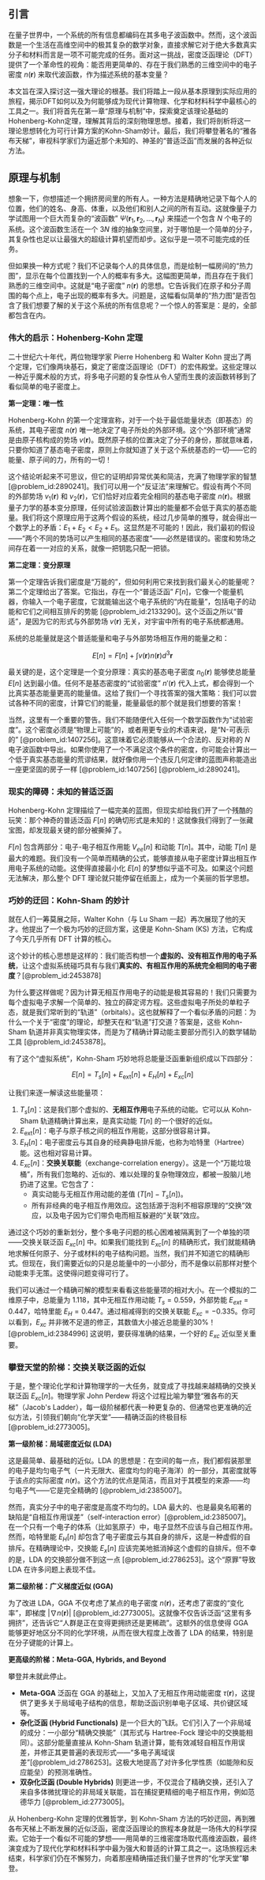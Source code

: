 ## 引言
在量子世界中，一个系统的所有信息都编码在其多电子波函数中。然而，这个波函数是一个生活在高维空间中的极其复杂的数学对象，直接求解它对于绝大多数真实分子和材料而言是一项不可能完成的任务。面对这一挑战，密度泛函理论（DFT）提供了一个革命性的视角：能否用更简单的、存在于我们熟悉的三维空间中的电子密度 $n(\mathbf{r})$ 来取代波函数，作为描述系统的基本变量？

本文旨在深入探讨这一强大理论的根基。我们将踏上一段从基本原理到实际应用的旅程，揭示DFT如何以及为何能够成为现代计算物理、化学和材料科学中最核心的工具之一。我们将首先在第一章“原理与机制”中，探索奠定该理论基础的Hohenberg-Kohn定理，理解其背后的深刻物理思想。接着，我们将剖析将这一理论思想转化为可行计算方案的Kohn-Sham妙计。最后，我们将攀登著名的“雅各布天梯”，审视科学家们为逼近那个未知的、神圣的“普适泛函”而发展的各种近似方法。

## 原理与机制

想象一下，你想描述一个拥挤房间里的所有人。一种方法是精确地记录下每个人的位置，他们的姓名、身高、体重，以及他们和别人之间的所有互动。这就像量子力学试图用一个巨大而复杂的“波函数” $\Psi(\mathbf{r}_1, \mathbf{r}_2, \ldots, \mathbf{r}_N)$ 来描述一个包含 $N$ 个电子的系统。这个波函数生活在一个 $3N$ 维的抽象空间里，对于哪怕是一个简单的分子，其复杂性也足以让最强大的超级计算机望而却步。这似乎是一项不可能完成的任务。

但如果换一种方式呢？我们不记录每个人的具体信息，而是绘制一幅房间的“热力图”，显示在每个位置找到一个人的概率有多大。这幅图更简单，而且存在于我们熟悉的三维空间中。这就是“电子密度” $n(\mathbf{r})$ 的思想。它告诉我们在原子和分子周围的每个点上，电子出现的概率有多大。问题是，这幅看似简单的“热力图”是否包含了我们想要了解的关于这个系统的所有信息呢？一个惊人的答案是：是的，全部都包含在内。

### 伟大的启示：Hohenberg-Kohn 定理

二十世纪六十年代，两位物理学家 Pierre Hohenberg 和 Walter Kohn 提出了两个定理，它们像两块基石，奠定了密度泛函理论（DFT）的宏伟殿堂。这些定理以一种近乎魔术般的方式，将多电子问题的复杂性从令人望而生畏的波函数转移到了看似简单的电子密度上。

**第一定理：唯一性**

Hohenberg-Kohn 的第一个定理宣称，对于一个处于最低能量状态（即基态）的系统，其电子密度 $n(\mathbf{r})$ 唯一地决定了电子所处的外部环境。这个“外部环境”通常是由原子核构成的势场 $v(\mathbf{r})$。既然原子核的位置决定了分子的身份，那就意味着，只要你知道了基态电子密度，原则上你就知道了关于这个系统基态的一切——它的能量、原子间的力，所有的一切！

这个结论听起来不可思议，但它的证明却异常优美和简洁，充满了物理学家的智慧 [@problem_id:2890241]。我们可以用一个“反证法”来理解它。假设有两个不同的外部势场 $v_1(\mathbf{r})$ 和 $v_2(\mathbf{r})$，它们恰好对应着完全相同的基态电子密度 $n(\mathbf{r})$。根据量子力学的基本变分原理，任何试验波函数计算出的能量都不会低于真实的基态能量。我们将这个原理应用于这两个假设的系统，经过几步简单的推导，就会得出一个数学上的矛盾：$E_1 + E_2 < E_2 + E_1$。这显然是不可能的！因此，我们最初的假设——“两个不同的势场可以产生相同的基态密度”——必然是错误的。密度和势场之间存在着一一对应的关系，就像一把钥匙只配一把锁。

**第二定理：变分原理**

第一个定理告诉我们密度是“万能的”，但如何利用它来找到我们最关心的能量呢？第二个定理给出了答案。它指出，存在一个“普适泛函” $F[n]$，它像一个能量机器，你输入一个电子密度，它就能输出这个电子系统的“内在能量”，包括电子的动能和它们之间相互排斥的势能 [@problem_id:2133290]。这个泛函之所以“普适”，是因为它的形式与外部势场 $v(\mathbf{r})$ 无关，对宇宙中所有的电子系统都通用。

系统的总能量就是这个普适能量和电子与外部势场相互作用的能量之和：

$$E[n] = F[n] + \int v(\mathbf{r}) n(\mathbf{r}) d^3\mathbf{r}$$

最关键的是，这个定理是一个变分原理：真实的基态电子密度 $n_0(\mathbf{r})$ 能够使总能量 $E[n]$ 达到最小值。任何不是基态密度的“试验密度” $n'(\mathbf{r})$ 代入上式，都会得到一个比真实基态能量更高的能量值。这给了我们一个寻找答案的强大策略：我们可以尝试各种不同的密度，计算它们的能量，能量最低的那个就是我们想要的答案！

当然，这里有一个重要的警告。我们不能随便代入任何一个数学函数作为“试验密度”。这个密度必须是“物理上可能”的，或者用更专业的术语来说，是“N-可表示的” [@problem_id:1407256]。这意味着它必须能够从一个合法的、反对称的 $N$ 电子波函数中导出。如果你使用了一个不满足这个条件的密度，你可能会计算出一个低于真实基态能量的荒谬结果，就好像你用一个违反几何定律的蓝图声称能造出一座更坚固的房子一样 [@problem_id:1407256] [@problem_id:2890241]。

### 现实的障碍：未知的普适泛函

Hohenberg-Kohn 定理描绘了一幅完美的蓝图，但现实却给我们开了一个残酷的玩笑：那个神奇的普适泛函 $F[n]$ 的确切形式是未知的！这就像我们得到了一张藏宝图，却发现最关键的部分被撕掉了。

$F[n]$ 包含两部分：电子-电子相互作用能 $V_{ee}[n]$ 和动能 $T[n]$。其中，动能 $T[n]$ 是最大的难题。我们没有一个简单而精确的公式，能够直接从电子密度计算出相互作用电子系统的动能。这使得直接最小化 $E[n]$ 的梦想似乎遥不可及。如果这个问题无法解决，那么整个 DFT 理论就只能停留在纸面上，成为一个美丽的哲学思想。

### 巧妙的迂回：Kohn-Sham 的妙计

就在人们一筹莫展之际，Walter Kohn（与 Lu Sham 一起）再次展现了他的天才。他提出了一个极为巧妙的迂回方案，这便是 Kohn-Sham (KS) 方法，它构成了今天几乎所有 DFT 计算的核心。

这个妙计的核心思想是这样的：我们能否构想一个**虚拟的、没有相互作用的电子系统**，让这个虚拟系统碰巧具有与我们**真实的、有相互作用的系统完全相同的电子密度**？[@problem_id:2453878]

为什么要这样做呢？因为计算无相互作用电子的动能是极其容易的！我们只需要为每个虚拟电子求解一个简单的、独立的薛定谔方程。这些虚拟电子所处的单粒子态，就是我们常听到的“轨道”（orbitals）。这也就解释了一个看似矛盾的问题：为什么一个关于“密度”的理论，却整天在和“轨道”打交道？答案是，这些 Kohn-Sham 轨道并非真实物理实体，而是为了精确计算动能主要部分而引入的数学辅助工具 [@problem_id:2453878]。

有了这个“虚拟系统”，Kohn-Sham 巧妙地将总能量泛函重新组织成以下四部分：

$$E[n] = T_s[n] + E_{\text{ext}}[n] + E_H[n] + E_{xc}[n]$$

让我们来逐一解读这些能量项：
1.  $T_s[n]$：这是我们那个虚拟的、**无相互作用**电子系统的动能。它可以从 Kohn-Sham 轨道精确计算出来，是真实动能 $T[n]$ 的一个很好的近似。
2.  $E_{\text{ext}}[n]$：电子与原子核之间的相互作用能，这部分很容易计算。
3.  $E_H[n]$：电子密度云与其自身的经典静电排斥能，也称为哈特里（Hartree）能。这也相对容易计算。
4.  $E_{xc}[n]$：**交换关联能**（exchange-correlation energy）。这是一个“万能垃圾桶”，所有我们忽略的、近似的、难以处理的复杂物理效应，都被一股脑儿地扔进了这里。它包含了：
    *   真实动能与无相互作用动能的差值 $(T[n] - T_s[n])$。
    *   所有非经典的电子相互作用效应。这包括源于泡利不相容原理的“交换”效应，以及电子因为它们带负电而相互躲避的“关联”效应。

通过这个巧妙的重新划分，整个多电子问题的核心困难被隔离到了一个单独的项——交换关联泛函 $E_{xc}[n]$ 中。如果我们能找到 $E_{xc}[n]$ 的精确形式，我们就能精确地求解任何原子、分子或材料的电子结构问题。当然，我们并不知道它的精确形式。但现在，我们需要近似的只是总能量中的一小部分，而不是像以前那样对整个动能束手无策。这使得问题变得可行了。

我们可以通过一个精确可解的模型来看看这些能量项的相对大小。在一个模拟的二维原子中，总能量为 $1.118$，其中无相互作用动能 $T_s=0.559$，外部势能 $E_{ext}=0.447$，哈特里能 $E_H=0.447$。通过相减得到的交换关联能 $E_{xc}=-0.335$。你可以看到，$E_{xc}$ 并非微不足道的修正，其数值大小接近总能量的30%！[@problem_id:2384996] 这说明，要获得准确的结果，一个好的 $E_{xc}$ 近似至关重要。

### 攀登天堂的阶梯：交换关联泛函的近似

于是，整个理论化学和计算物理学的一大任务，就变成了寻找越来越精确的交换关联泛函 $E_{xc}[n]$。物理学家 John Perdew 将这个过程比喻为攀登“雅各布的天梯”（Jacob's Ladder），每一级阶梯都代表一种更复杂的、但通常也更准确的近似方法，引领我们朝向“化学天堂”——精确泛函的终极目标 [@problem_id:2773005]。

**第一级阶梯：局域密度近似 (LDA)**

这是最简单、最基础的近似。LDA 的思想是：在空间的每一点，我们都假装那里的电子是均匀电子气（一片无限大、密度均匀的电子海洋）的一部分，其密度就等于该点的实际密度 $n(\mathbf{r})$。这个方法的优点是简洁，而且对于其模型的来源——均匀电子气——它是完全精确的 [@problem_id:2385007]。

然而，真实分子中的电子密度是高度不均匀的。LDA 最大的、也是最臭名昭著的缺陷是“自相互作用误差”（self-interaction error）[@problem_id:2385007]。在一个只有一个电子的体系（比如氢原子）中，电子显然不应该与自己相互作用。然而，哈特里能 $E_H[n]$ 却包含了电子密度云与其自身的排斥，这是一种虚假的自排斥。在精确理论中，交换能 $E_x[n]$ 应该完美地抵消掉这个虚假的自排斥。但不幸的是，LDA 的交换部分做不到这一点 [@problem_id:2786253]。这个“原罪”导致 LDA 在许多问题上表现不佳。

**第二级阶梯：广义梯度近似 (GGA)**

为了改进 LDA，GGA 不仅考虑了某点的电子密度 $n(\mathbf{r})$，还考虑了密度的“变化率”，即梯度 $|\nabla n(\mathbf{r})|$ [@problem_id:2773005]。这就像不仅告诉泛函“这里有多拥挤”，还告诉它“人群是正在变得更拥挤还是更稀疏”。这额外的信息使得 GGA 能够更好地区分不同的化学环境，从而在很大程度上改善了 LDA 的结果，特别是在分子键能的计算上。

**更高级的阶梯：Meta-GGA, Hybrids, and Beyond**

攀登并未就此停止。
*   **Meta-GGA** 泛函在 GGA 的基础上，又加入了无相互作用动能密度 $\tau(\mathbf{r})$，这提供了更多关于局域电子结构的信息，帮助泛函识别单电子区域、共价键区域等。
*   **杂化泛函 (Hybrid Functionals)** 是一个巨大的飞跃。它们引入了一个非局域的成分：一小部分“精确交换能”（其形式与 Hartree-Fock 理论中的交换能相同）。这部分能量直接从 Kohn-Sham 轨道计算，能有效减轻自相互作用误差，并修正其更普遍的表现形式——“多电子离域误差”[@problem_id:2786253]。这极大地提高了对许多化学性质（如能隙和反应能垒）的预测准确性。
*   **双杂化泛函 (Double Hybrids)** 则更进一步，不仅混合了精确交换，还引入了来自多体微扰理论的非局域关联能，旨在捕捉更精细的电子相互作用，例如范德华力 [@problem_id:2773005]。

从 Hohenberg-Kohn 定理的优雅哲学，到 Kohn-Sham 方法的巧妙迂回，再到雅各布天梯上不断发展的近似泛函，密度泛函理论的旅程本身就是一场伟大的科学探索。它始于一个看似不可能的梦想——用简单的三维密度场取代高维波函数，最终演变成为了现代化学和材料科学中最为强大和普适的计算工具之一。这场旅程远未结束，科学家们仍在不懈努力，向着那座精确描述我们量子世界的“化学天堂”攀登。